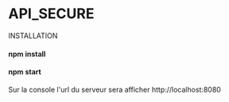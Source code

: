 # API_SECURE

INSTALLATION

  #### npm install
  
  #### npm start
  
  Sur la console l'url du serveur sera afficher http://localhost:8080
